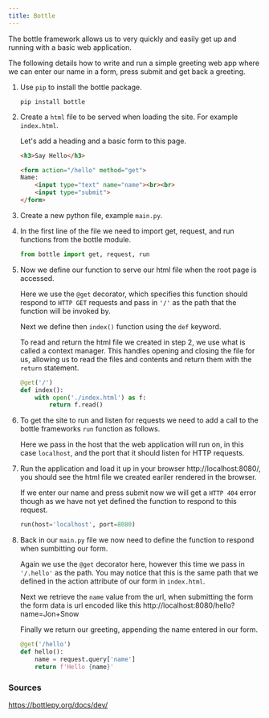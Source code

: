 ```yaml
---
title: Bottle
---
```



The bottle framework allows us to very quickly and easily get up and running with a basic web application.

The following details how to write and run a simple greeting web app where we can enter our name in a form, press submit and get back a greeting.


1. Use `pip` to install the bottle package.
    ```
    pip install bottle
    ```

2. Create a `html` file to be served when loading the site. For example `index.html`.
   
    Let's add a heading and a basic form to this page.

    ```html
    <h3>Say Hello</h3>

    <form action="/hello" method="get">
    Name:
        <input type="text" name="name"><br><br>
        <input type="submit">
    </form>
    ```

3. Create a new python file, example `main.py`.

4. In the first line of the file we need to import get, request, and run functions from the bottle module.
    ```python
    from bottle import get, request, run
    ```

5. Now we define our function to serve our html file when the root page is accessed.

    Here we use the `@get` decorator, which specifies this function should respond to `HTTP GET` requests and pass in `'/'` as the path that the function will be invoked by.

    Next we  define then `index()` function using the `def` keyword.

    To read and return the html file we created in step 2, we use what is called a context manager. This handles opening and closing the file for us, allowing us to read the files and contents and return them with the `return` statement.

    ```python
    @get('/')
    def index():
        with open('./index.html') as f:
            return f.read()
    ```

6. To get the site to run and listen for requests we need to add a call to the bottle frameworks `run` function as follows.

    Here we pass in the host that the web application will run on, in this case `localhost`, and the port that it should listen for HTTP requests.


7. Run the application and load it up in your browser http://localhost:8080/, you should see the html file we created eariler rendered in the browser.

    If we enter our name and press submit now we will get a `HTTP 404` error though as we have not yet defined the function to respond to this request.

    ```python
    run(host='localhost', port=8080)
    ```


8. Back in our `main.py` file we now need to define the function to respond when sumbitting our form.

    Again we use the `@get` decorator here, however this time we pass in `'/.hello'` as the path. You may notice that this is the same path that we defined in the action attribute of our form in `index.html`.

    Next we retrieve the `name` value from the url, when submitting the form the form data is url encoded like this http://localhost:8080/hello?name=Jon+Snow

    Finally we return our greeting, appending the name entered in our form.

    ```python
    @get('/hello')
    def hello():
        name = request.query['name']
        return f'Hello {name}'
    ```

### Sources
https://bottlepy.org/docs/dev/
